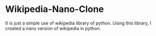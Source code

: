 # Wikipedia-Nano-Clone
It is just a simple use of wikipedia library of python. Using this library, I created a nano version of wikipedia in python. 
